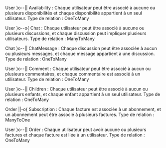 User }o--|| Availability : Chaque utilisateur peut être associé à aucune ou plusieurs disponibilités et chaque disponibilité appartient à un seul utilisateur. Type de relation : OneToMany

User  }o--o{ Chat : Chaque utilisateur peut être associé à aucune ou plusieurs discussions, et chaque discussion peut impliquer plusieurs utilisateurs. Type de relation : ManyToMany

Chat }o--|| ChatMessage : Chaque discussion peut être associée à aucun ou plusieurs messages, et chaque message appartient à une discussion. Type de relation : OneToMany

User }o--|| Comment : Chaque utilisateur peut être associé à aucun ou plusieurs commentaires, et chaque commentaire est associé à un utilisateur. Type de relation : OneToMany

User }o--|| Children : Chaque utilisateur peut être associé à aucun ou plusieurs enfants, et chaque enfant appartient à un seul utilisateur. Type de relation : OneToMany

Order ||-o{ Subscription : Chaque facture est associée à un abonnement, et un abonnement peut être associé à plusieurs factures. Type de relation : ManyToOne

User }o--|| Order : Chaque utilisateur peut avoir aucune ou plusieurs factures et chaque facture est liée à un utilisateur. Type de relation : OneToMany
